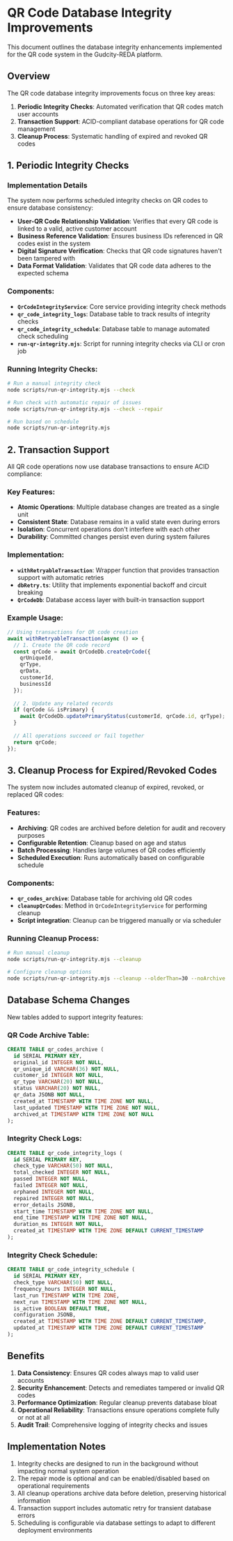 # QR Code Database Integrity Improvements

This document outlines the database integrity enhancements implemented for the QR code system in the Gudcity-REDA platform.

## Overview

The QR code database integrity improvements focus on three key areas:

1. **Periodic Integrity Checks**: Automated verification that QR codes match user accounts
2. **Transaction Support**: ACID-compliant database operations for QR code management
3. **Cleanup Process**: Systematic handling of expired and revoked QR codes

## 1. Periodic Integrity Checks

### Implementation Details

The system now performs scheduled integrity checks on QR codes to ensure database consistency:

- **User-QR Code Relationship Validation**: Verifies that every QR code is linked to a valid, active customer account
- **Business Reference Validation**: Ensures business IDs referenced in QR codes exist in the system
- **Digital Signature Verification**: Checks that QR code signatures haven't been tampered with
- **Data Format Validation**: Validates that QR code data adheres to the expected schema

### Components:

- **`QrCodeIntegrityService`**: Core service providing integrity check methods
- **`qr_code_integrity_logs`**: Database table to track results of integrity checks
- **`qr_code_integrity_schedule`**: Database table to manage automated check scheduling
- **`run-qr-integrity.mjs`**: Script for running integrity checks via CLI or cron job

### Running Integrity Checks:

```bash
# Run a manual integrity check
node scripts/run-qr-integrity.mjs --check

# Run check with automatic repair of issues
node scripts/run-qr-integrity.mjs --check --repair

# Run based on schedule
node scripts/run-qr-integrity.mjs
```

## 2. Transaction Support

All QR code operations now use database transactions to ensure ACID compliance:

### Key Features:

- **Atomic Operations**: Multiple database changes are treated as a single unit
- **Consistent State**: Database remains in a valid state even during errors
- **Isolation**: Concurrent operations don't interfere with each other
- **Durability**: Committed changes persist even during system failures

### Implementation:

- **`withRetryableTransaction`**: Wrapper function that provides transaction support with automatic retries
- **`dbRetry.ts`**: Utility that implements exponential backoff and circuit breaking
- **`QrCodeDb`**: Database access layer with built-in transaction support

### Example Usage:

```typescript
// Using transactions for QR code creation
await withRetryableTransaction(async () => {
  // 1. Create the QR code record
  const qrCode = await QrCodeDb.createQrCode({
    qrUniqueId,
    qrType,
    qrData,
    customerId,
    businessId
  });
  
  // 2. Update any related records
  if (qrCode && isPrimary) {
    await QrCodeDb.updatePrimaryStatus(customerId, qrCode.id, qrType);
  }
  
  // All operations succeed or fail together
  return qrCode;
});
```

## 3. Cleanup Process for Expired/Revoked Codes

The system now includes automated cleanup of expired, revoked, or replaced QR codes:

### Features:

- **Archiving**: QR codes are archived before deletion for audit and recovery purposes
- **Configurable Retention**: Cleanup based on age and status
- **Batch Processing**: Handles large volumes of QR codes efficiently
- **Scheduled Execution**: Runs automatically based on configurable schedule

### Components:

- **`qr_codes_archive`**: Database table for archiving old QR codes
- **`cleanupQrCodes`**: Method in `QrCodeIntegrityService` for performing cleanup
- **Script integration**: Cleanup can be triggered manually or via scheduler

### Running Cleanup Process:

```bash
# Run manual cleanup
node scripts/run-qr-integrity.mjs --cleanup

# Configure cleanup options
node scripts/run-qr-integrity.mjs --cleanup --olderThan=30 --noArchive
```

## Database Schema Changes

New tables added to support integrity features:

### QR Code Archive Table:

```sql
CREATE TABLE qr_codes_archive (
  id SERIAL PRIMARY KEY,
  original_id INTEGER NOT NULL,
  qr_unique_id VARCHAR(36) NOT NULL,
  customer_id INTEGER NOT NULL,
  qr_type VARCHAR(20) NOT NULL,
  status VARCHAR(20) NOT NULL,
  qr_data JSONB NOT NULL,
  created_at TIMESTAMP WITH TIME ZONE NOT NULL,
  last_updated TIMESTAMP WITH TIME ZONE NOT NULL,
  archived_at TIMESTAMP WITH TIME ZONE NOT NULL
);
```

### Integrity Check Logs:

```sql
CREATE TABLE qr_code_integrity_logs (
  id SERIAL PRIMARY KEY,
  check_type VARCHAR(50) NOT NULL,
  total_checked INTEGER NOT NULL,
  passed INTEGER NOT NULL,
  failed INTEGER NOT NULL,
  orphaned INTEGER NOT NULL,
  repaired INTEGER NOT NULL,
  error_details JSONB,
  start_time TIMESTAMP WITH TIME ZONE NOT NULL,
  end_time TIMESTAMP WITH TIME ZONE NOT NULL,
  duration_ms INTEGER NOT NULL,
  created_at TIMESTAMP WITH TIME ZONE DEFAULT CURRENT_TIMESTAMP
);
```

### Integrity Check Schedule:

```sql
CREATE TABLE qr_code_integrity_schedule (
  id SERIAL PRIMARY KEY,
  check_type VARCHAR(50) NOT NULL,
  frequency_hours INTEGER NOT NULL,
  last_run TIMESTAMP WITH TIME ZONE,
  next_run TIMESTAMP WITH TIME ZONE NOT NULL,
  is_active BOOLEAN DEFAULT TRUE,
  configuration JSONB,
  created_at TIMESTAMP WITH TIME ZONE DEFAULT CURRENT_TIMESTAMP,
  updated_at TIMESTAMP WITH TIME ZONE DEFAULT CURRENT_TIMESTAMP
);
```

## Benefits

1. **Data Consistency**: Ensures QR codes always map to valid user accounts
2. **Security Enhancement**: Detects and remediates tampered or invalid QR codes
3. **Performance Optimization**: Regular cleanup prevents database bloat
4. **Operational Reliability**: Transactions ensure operations complete fully or not at all
5. **Audit Trail**: Comprehensive logging of integrity checks and issues

## Implementation Notes

1. Integrity checks are designed to run in the background without impacting normal system operation
2. The repair mode is optional and can be enabled/disabled based on operational requirements
3. All cleanup operations archive data before deletion, preserving historical information
4. Transaction support includes automatic retry for transient database errors
5. Scheduling is configurable via database settings to adapt to different deployment environments
